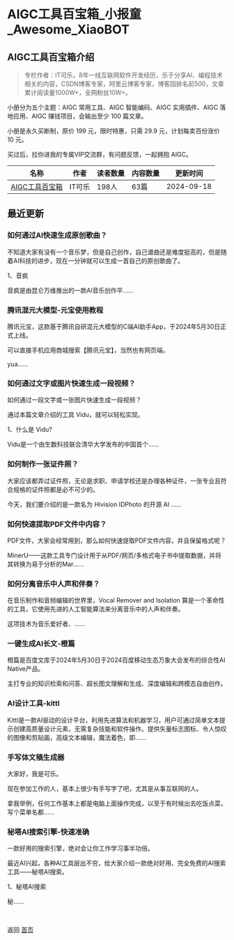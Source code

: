 # AIGC工具百宝箱_小报童_Awesome_XiaoBOT

## AIGC工具百宝箱介绍
> 专栏作者：IT可乐，8年一线互联网软件开发经历，乐于分享AI、编程技术相关的内容，CSDN博客专家，阿里云博客专家，博客园排名前500，文章累计阅读量1000W+，全网粉丝10W+。    
    
小册分为五个主题：AIGC 常用工具、AIGC 智能编码、AIGC 实用插件、AIGC 落地应用、AIGC 赚钱项目，会输出至少 100 篇文章。    
    
小册是永久买断制，原价 199 元，限时特惠，只需 29.9 元，计划每卖百份涨价 10 元。    
    
买过后，拉你进我的专属VIP交流群，有问题反馈，一起拥抱 AIGC。  
  


|名称|作者|读者数量|内容数量|更新时间|
|---|---|---|---|---|
|[AIGC工具百宝箱](https://xiaobot.net/p/AIGCItCoke?refer=9c3f1c95-a052-465a-9902-f6d75080262a)|IT可乐|198人|63篇|2024-09-18|

## 最近更新
### 如何通过AI快速生成原创歌曲？

不知道大家有没有一个音乐梦，但是自己创作，自己谱曲还是难度挺高的，但是随着AI科技的进步，现在一分钟就可以生成一首自己的原创歌曲了。

1、音疯

音疯是由昆仑万维推出的一款AI音乐创作平......

### 腾讯混元大模型-元宝使用教程

腾讯元宝，这款基于腾讯自研混元大模型的C端AI助手App，于2024年5月30日正式上线。

可以直接手机应用商城搜索【腾讯元宝】，当然也有网页端。

yua......

### 如何通过文字或图片快速生成一段视频？

如何通过一段文字或一张图片快速生成一段视频？

通过本篇文章介绍的工具 Vidu，就可以轻松实现。

1、什么是 Vidu?

Vidu是一个由生数科技联合清华大学发布的中国首个......

### 如何制作一张证件照？

大家应该都弄过证件照，无论是求职、申请学校还是办理各种证件，一张专业且符合规格的证件照都是必不可少的。

今天，我们要介绍的是一款名为 Hivision IDPhoto 的开源 AI ......

### 如何快速提取PDF文件中内容？

PDF文件，大家会经常用到，那么如何快速提取PDF文件内容，并且保留格式呢？

MinerU——这款工具专门设计用于从PDF/网页/多格式电子书中提取数据，并将其转换为易于分析的Mar......

### 如何分离音乐中人声和伴奏？

在音乐制作和音频编辑的世界里，Vocal Remover and Isolation
算是一个革命性的工具，它使用先进的人工智能算法来分离音乐中的人声和伴奏。

这项技术为音乐爱好者、......

### 一键生成AI长文-橙篇

橙篇是百度文库于2024年5月30日于2024百度移动生态万象大会发布的综合性AI Native产品。

主打专业的知识检索和问答、超长图文理解和生成、深度编辑和跨模态自由创作。

### AI设计工具-kittl

Kittl是一款AI驱动的设计平台，利用先进算法和机器学习，用户可通过简单文本提示创建高质量设计元素，无需复杂技能和软件操作。提供矢量标志图标、令人惊叹的图像和剪贴画，高级文本编辑，魔法着色，即......

### 手写体文稿生成器

大家好，我是可乐。

现在参加工作的人，基本上很少有手写字了吧，尤其是从事互联网的人。

拿我举例，任何工作基本上都是电脑上面操作完成，以至于有时候出去吃饭点菜，写个菜单名都......

### 秘塔AI搜索引擎-快速准确

一款好用的搜索引擎，绝对会让你工作学习事半功倍。

最近AI兴起，各种AI工具层出不穷，给大家介绍一款绝对好用、完全免费的AI搜索工具——秘塔AI搜索。

1、秘塔AI搜索

秘......


<a href="https://github.com/Reno9527/awesome-xiaobot" style="color: white; text-decoration: none;">awesome-xiaobot</a>

返回 [首页](../README.md)
